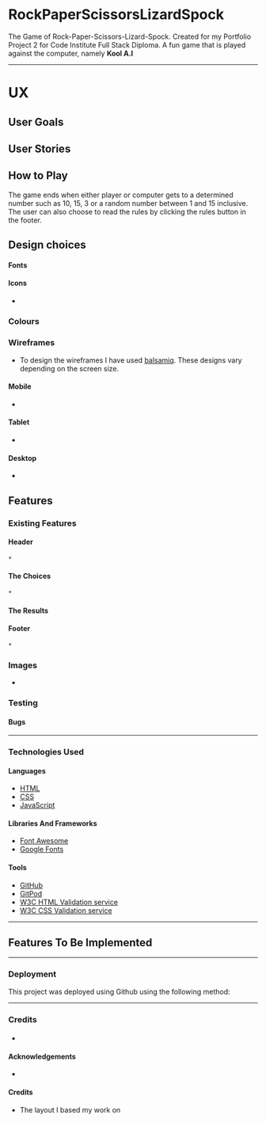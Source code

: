 # RockPaperScissorsLizardSpock
The Game of Rock-Paper-Scissors-Lizard-Spock. Created for my Portfolio Project 2 for Code Institute Full Stack Diploma.
A fun game that is played against the computer, namely **Kool A.I** 
***

# UX

## User Goals

## User Stories

## How to Play
The game ends when either player or computer gets to a determined number such as 10, 15, 3 or a random number between 1 and 15 inclusive. 
The user can also choose to read the rules by clicking the rules button in the footer.

## Design choices

#### Fonts

#### Icons
* 

### Colours

##### 

#####
 
##### 

### Wireframes
* To design the wireframes I have used [balsamiq](https://balsamiq.com/wireframes/). These designs vary depending on the screen size.

#### Mobile 
* 

#### Tablet
* 

#### Desktop
* 

## Features
  ### Existing Features
  #### Header
    *
    
  #### The Choices
    * 
  #### The Results
    
  #### Footer
    * 

### Images
* 

### Testing 

#### Bugs

 
***
### Technologies Used

#### Languages
* [HTML](https://en.wikipedia.org/wiki/HTML5)
* [CSS](https://en.wikipedia.org/wiki/CSS)
* [JavaScript](https://en.wikipedia.org/wiki/JS)
#### Libraries And Frameworks
* [Font Awesome](https://fontawesome.com/)
* [Google Fonts](https://fonts.google.com/)
#### Tools
* [GitHub](https://github.com/)
* [GitPod](https://www.gitpod.io/docs/configure/)
* [W3C HTML Validation service](https://validator.w3.org/)
* [W3C CSS Validation service](https://jigsaw.w3.org/css-validator/)

***

## Features To Be Implemented
  
***
### Deployment
This project was deployed using Github using the following method:

***
### Credits
#### 
* 

#### Acknowledgements
* 

#### Credits 
* The layout I based my work on 
